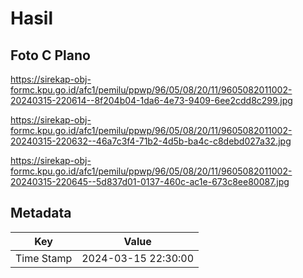 # Hasil

## Foto C Plano

https://sirekap-obj-formc.kpu.go.id/afc1/pemilu/ppwp/96/05/08/20/11/9605082011002-20240315-220614--8f204b04-1da6-4e73-9409-6ee2cdd8c299.jpg

https://sirekap-obj-formc.kpu.go.id/afc1/pemilu/ppwp/96/05/08/20/11/9605082011002-20240315-220632--46a7c3f4-71b2-4d5b-ba4c-c8debd027a32.jpg

https://sirekap-obj-formc.kpu.go.id/afc1/pemilu/ppwp/96/05/08/20/11/9605082011002-20240315-220645--5d837d01-0137-460c-ac1e-673c8ee80087.jpg


## Metadata

| Key        | Value               |
| ---------- | ------------------- |
| Time Stamp | 2024-03-15 22:30:00 |



